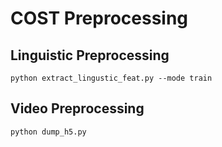 # COST Preprocessing

## Linguistic Preprocessing
`python extract_lingustic_feat.py --mode train`

## Video Preprocessing
`python dump_h5.py`